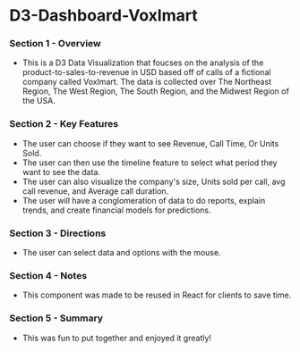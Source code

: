 # D3-Dashboard-Voxlmart

### Section 1 - Overview 
- This is a D3 Data Visualization that foucses on the analysis of the product-to-sales-to-revenue in USD based off of calls of a fictional company called Voxlmart.
  The data is collected over The Northeast Region, The West Region, The South Region, and the Midwest Region of the USA.

### Section 2 - Key Features
- The user can choose if they want to see Revenue, Call Time, Or Units Sold.
- The user can then use the timeline feature to select what period they want to see the data.
- The user can also visualize the company's size, Units sold per call, avg call revenue, and Average call duration. 
- The user will have a conglomeration of data to do reports, explain trends, and create financial models for predictions. 


### Section 3 - Directions
- The user can select data and options with the mouse.

### Section 4 - Notes 
- This component was made to be reused in React for clients to save time.


### Section 5 - Summary 
- This was fun to put together and enjoyed it greatly! 
